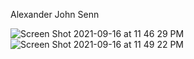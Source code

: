 Alexander John Senn

![Screen Shot 2021-09-16 at 11 46 29 PM](https://user-images.githubusercontent.com/28233112/133721421-b547c125-bb57-44eb-ac57-df729c5f3f23.png)
![Screen Shot 2021-09-16 at 11 49 22 PM](https://user-images.githubusercontent.com/28233112/133721427-22e4d10d-c37c-4822-bf9f-54a40eb09599.png)
